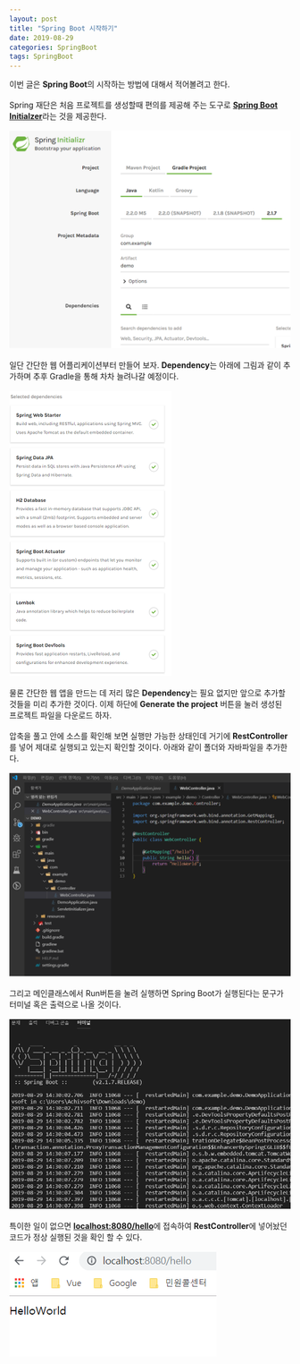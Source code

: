 ```yaml
---
layout: post
title: "Spring Boot 시작하기"
date: 2019-08-29
categories: SpringBoot
tags: SpringBoot
---
```

이번 글은 <b>Spring Boot</b>의 시작하는 방법에 대해서 적어볼려고 한다. 
<br><br>
Spring 재단은 처음 프로젝트를 생성할때 편의를 제공해 주는 도구로 <b><a href="https://start.spring.io/">Spring Boot Initialzer</a></b>라는 것을 제공한다. 
<br><br>
![SpringInitializer](/files/SpringInitializer.png)
<br><br>
일단 간단한 웹 어플리케이션부터 만들어 보자. <b>Dependency</b>는 아래에 그림과 같이 추가하며 추후 Gradle을 통해 차차 늘려나갈 예정이다.
<br><br>
![SpringDependencies](/files/SpringDependencies.png)
<br><br>
물론 간단한 웹 앱을 만드는 데 저리 많은 <b>Dependency</b>는 필요 없지만 앞으로 추가할 것들을 미리 추가한 것이다. 이제 하단에 <b>Generate the project</b> 버튼을 눌러 생성된 프로젝트 파일을 다운로드 하자. 
<br><br>
압축을 풀고 안에 소스를 확인해 보면 실행만 가능한 상태인데 거기에 <b>RestController</b>를 넣어 제대로 실행되고 있는지 확인할 것이다. 아래와 같이 폴더와 자바파일을 추가한다.
<br><br>
![addWebController](/files/addWebController.png)
<br><br>
그리고 메인클래스에서 Run버튼을 눌려 실행하면 Spring Boot가 실행된다는 문구가 터미널 혹은 출력으로 나올 것이다.
<br><br>
![SpringBootRun](/files/SpringBootRun.png)
<br><br>
특이한 일이 없으면 <b><a href="http://localhost:8080/hello">localhost:8080/hello</a></b>에 접속하여 <b>RestController</b>에 넣어놨던 코드가 정상 실행된 것을 확인 할 수 있다.
<br><br>
![HelloWorld](/files/HelloWorld.png)
<br><br>

